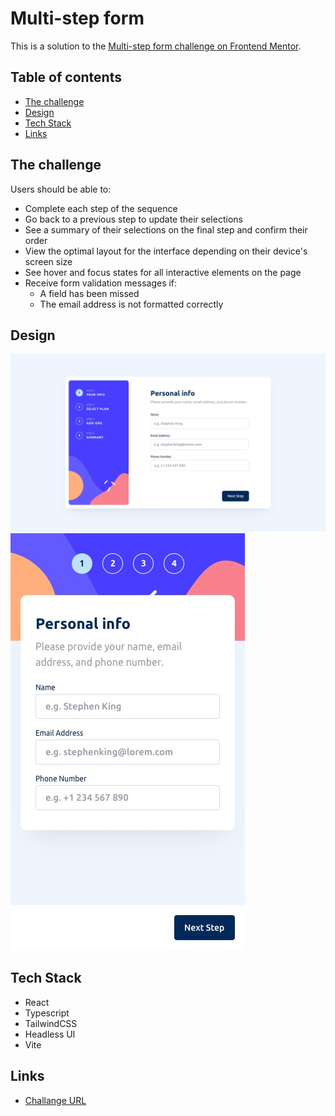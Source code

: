 # Multi-step form

This is a solution to the [Multi-step form challenge on Frontend Mentor](https://www.frontendmentor.io/challenges/multistep-form-YVAnSdqQBJ).

## Table of contents

- [The challenge](#the-challenge)
- [Design](#design)
- [Tech Stack](#tech-stack)
- [Links](#links)

## The challenge

Users should be able to:

- Complete each step of the sequence
- Go back to a previous step to update their selections
- See a summary of their selections on the final step and confirm their order
- View the optimal layout for the interface depending on their device's screen size
- See hover and focus states for all interactive elements on the page
- Receive form validation messages if:
  - A field has been missed
  - The email address is not formatted correctly

## Design

![](./readme-assets/desktop-design-step-1.jpg)
![](./readme-assets/mobile-design-step-1.jpg)

## Tech Stack

- React
- Typescript
- TailwindCSS
- Headless UI
- Vite

## Links

- [Challange URL](https://www.frontendmentor.io/challenges/multistep-form-YVAnSdqQBJ)
